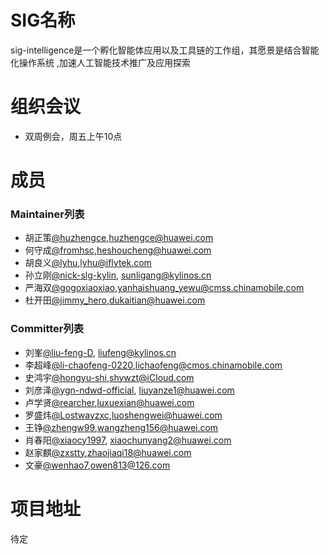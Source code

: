 # SIG名称
sig-intelligence是一个孵化智能体应用以及工具链的工作组，其愿景是结合智能化操作系统 ,加速人工智能技术推广及应用探索

# 组织会议

- 双周例会，周五上午10点

# 成员

### Maintainer列表
- 胡正策[@huzhengce](https://gitee.com/huzhengce),[huzhengce@huawei.com](mailto:huzhengce@huawei.com)
- 何守成[@fromhsc](https://gitee.com/fromhsc),[heshoucheng@huawei.com](mailto:heshoucheng@huawei.com)
- 胡良义[@lyhu](https://gitee.com/lyhu),[lyhu@iflytek.com](mailto:lyhu@iflytek.com)
- 孙立刚[@nick-slg-kylin](https://gitee.com/nick-slg-kylin), [sunligang@kylinos.cn](mailto:sunligang@kylinos.cn)
- 严海双[@gogoxiaoxiao](https://gitee.com/gogoxiaoxiao),[yanhaishuang_yewu@cmss.chinamobile.com](mailto:yanhaishuang_yewu@cmss.chinamobile.com)
- 杜开田[@jimmy_hero](https://gitee.com/jimmy_hero),[dukaitian@huawei.com](mailto:dukaitian@huawei.com)

### Committer列表
- 刘峯[@liu-feng-D](https://gitee.com/liu-feng-D), [liufeng@kylinos.cn](mailto:liufeng@kylinos.cn)
- 李超峰[@li-chaofeng-0220](https://gitee.com/li-chaofeng-0220),[lichaofeng@cmos.chinamobile.com](mailto:lichaofeng@cmos.chinamobile.com)
- 史鸿宇[@hongyu-shi](https://gitee.com/hongyu-shi),[shywzt@iCloud.com](mailto:shywzt@iCloud.com)
- 刘彦泽[@ygn-ndwd-official](https://gitee.com/ygn-ndwd-official), [liuyanze1@huawei.com](mailto:liuyanze1@huawei.com)
- 卢学贤[@rearcher](https://gitee.com/rearcher),[luxuexian@huawei.com](mailto:luxuexian@huawei.com)
- 罗盛炜[@Lostwayzxc](https://gitee.com/Lostwayzxc),[luoshengwei@huawei.com](mailto:luoshengwei@huawei.com)
- 王铮[@zhengw99](https://gitee.com/zhengw99),[wangzheng156@huawei.com](mailto:wangzheng156@huawei.com)
- 肖春阳[@xiaocy1997](https://gitee.com/xiaocy1997),	[xiaochunyang2@huawei.com](mailto:xiaochunyang2@huawei.com)
- 赵家麒[@zxstty](https://gitee.com/zxstty),[zhaojiaqi18@huawei.com](mailto:zhaojiaqi18@huawei.com)	
- 文豪[@wenhao7](https://gitee.com/wenhao7),[owen813@126.com](mailto:owen813@126.com)	


# 项目地址
待定
